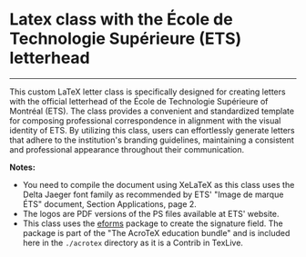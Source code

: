 # Latex class with the École de Technologie Supérieure (ETS) letterhead
------------------

This custom LaTeX letter class is specifically designed for creating letters 
with the official letterhead of the École de Technologie Supérieure 
of Montréal (ETS). The class provides a convenient and standardized 
template for composing professional correspondence in alignment with the 
visual identity of ETS. By utilizing this class, users can effortlessly 
generate letters that adhere to the institution's branding guidelines, 
maintaining a consistent and professional appearance throughout 
their communication.

**Notes:**

* You need to compile the document using XeLaTeX as this class uses
  the Delta Jaeger font family as recommended by ETS' "Image de marque ÉTS" 
  document, Section Applications, page 2. 
* The logos are PDF versions of the PS files available at ETS' website.
* This class uses the [eforms](https://www.ctan.org/pkg/eforms) package 
  to create the signature field. The package is part of the 
  "The AcroTeX education bundle" and is included here in the 
  `./acrotex` directory as it is a Contrib in TexLive.


